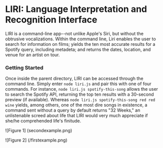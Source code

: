 # LIRI: Language Interpretation and Recognition Interface

LIRI is a command-line app--not unlike Apple's Siri, but without the obtrusive vocalizations. Within the command line, Liri enables the user to search for information on films; yields the ten most accurate results for a Spotify query, including metadeta; and returns the dates, location, and venue for an artist on tour. 

### Getting Started
Once inside the parent directory, LIRI can be accessed through the command line. Simply enter `node liri.js` and pair this with one of four commands. For instance, `node liri.js spotify-this-song` allows the user to search the Spotify API, returning the top ten results with a 30-second preview (if available). Whereas `node liri.js spotify-this-song red red wine` yields, among others, one of the most dire songs in existence, a command sent without a query by default returns "32 Weeks," an unlistenable screed about life that LIRI would very much appreciate if she/he comprehended life's finitude.

![Figure 1]
(secondexample.png)

![Figure 2]
(/firstexample.png)